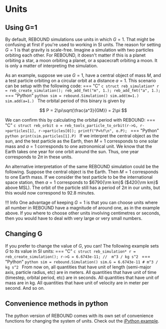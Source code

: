 # Units
## Using G=1
By default, REBOUND simulations use units in which $G=1$.
That might be confusing at first if you're used to working in SI units.
The reason for setting $G=1$ is that gravity is scale-free.
Imagine a simulation with two particles orbiting each other.
For REBOUND, it doesn't matter if this is a planet orbiting a star, a moon orbiting a planet, or a spacecraft orbiting a moon.
It is only a matter of interpreting the simulation. 

As an example, suppose we use $G=1$, have a central object of mass $M$, and a test particle orbiting on a circular orbit at a distance $a=1$. 
This scenario can be setup with the following code:
=== "C"
    ```c
    struct reb_simulation* r = reb_create_simulation();
    reb_add_fmt("m", 1.);
    reb_add_fmt("a", 1.);
    ```
=== "Python"
    ```python
    sim = rebound.Simulation()
    sim.add(m=1.)
    sim.add(a=1.)
    ```
The orbital period of this binary is given by 

$$
P = 2\pi\sqrt{\frac{a^3}{GM}} = 2\pi
$$

We can confirm this by calculating the orbital period with REBOUND:
=== "C"
    ```c
    struct reb_orbit o = reb_tools_particle_to_orbit(r->G, r->particles[1], r->particles[0]);
    printf("P=%f\n", o.P);
    ```
=== "Python"
    ```python
    print(sim.particles[1].P)
    ```
If we interpret the central object as the sun, and the test particle as the Earth, then $M=1$ corresponds to one solar mass and $a=1$ corresponds to one astronomical unit. 
We know that the Earth takes one year for one orbit around the sun. 
Thus, one year corresponds to $2\pi$ in these units.

An alternative interpretation of the same REBOUND simulation could be the following. 
Suppose the central object is the Earth. 
Then $M=1$ corresponds to one Earth mass.
If we consider the test particle to be the international space station, then $a=1$ corresponds to $6790{\rm km}$ ($420{\rm km}$ above MSL).
The orbit of the particle still has a period of $2\pi$ in our units, but this would now correspond to 92.8 minutes.

!!! Info
    One advantage of keeping $G=1$ is that you can choose units where all number in REBOUND have a magnitude of around one, as in the example above. 
    If you where to choose other units involving centimetres or seconds, then you would have to deal with very large or very small numbers.

## Changing G
If you prefer to change the value of $G$, you can!
The following example sets $G$ to its value in SI units:
=== "C"
    ```c
    struct reb_simulation* r = reb_create_simulation();
    r->G = 6.6743e-11; //  m^3 / kg s^2
    ```
=== "Python"
    ```python
    sim = rebound.Simulation()
    sim.G = 6.6743e-11 # m^3 / kg s^2
    ```
From now on, all quantities that have unit of length (semi-major axis, particle radius, etc) are in meters.
All quantities that have unit of time (timestep, orbital period, etc) are in seconds. 
All quantities that have unit of mass are in kg.
All quantities that have unit of velocity are in meter per second.
And so on.

## Convenience methods in python
The python version of REBOUND comes with its own set of convenience functions for changing the system of units.
Check out the [iPython example](ipython_examples/Units.ipynb).
